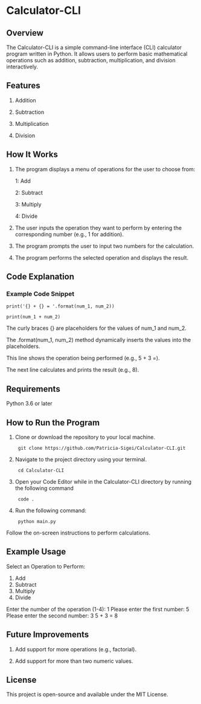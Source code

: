 # Calculator-CLI
## Overview

The Calculator-CLI is a simple command-line interface (CLI) calculator program written in Python. It allows users to perform basic mathematical operations such as addition, subtraction, multiplication, and division interactively.

## Features

1. Addition

2. Subtraction

3. Multiplication

4. Division

## How It Works

1. The program displays a menu of operations for the user to choose from:

    1: Add

    2: Subtract

    3: Multiply

    4: Divide

2. The user inputs the operation they want to perform by entering the corresponding number (e.g., 1 for addition).

3. The program prompts the user to input two numbers for the calculation.

4. The program performs the selected operation and displays the result.

## Code Explanation

### Example Code Snippet

    print('{} + {} = '.format(num_1, num_2))

    print(num_1 + num_2)

The curly braces {} are placeholders for the values of num_1 and num_2.

The .format(num_1, num_2) method dynamically inserts the values into the placeholders.

This line shows the operation being performed (e.g., 5 + 3 =).

The next line calculates and prints the result (e.g., 8).

## Requirements

Python 3.6 or later

## How to Run the Program

1. Clone or download the repository to your local machine.

        git clone https://github.com/Patricia-Sigei/Calculator-CLI.git

2. Navigate to the project directory using your terminal.

        cd Calculator-CLI

3. Open your Code Editor while in the Calculator-CLI directory by running the following command 

        code .

4. Run the following command:

        python main.py

Follow the on-screen instructions to perform calculations.

## Example Usage

Select an Operation to Perform:
1. Add
2. Subtract
3. Multiply
4. Divide

Enter the number of the operation (1-4): 1
Please enter the first number: 5
Please enter the second number: 3
5 + 3 = 
8

## Future Improvements

1. Add support for more operations (e.g., factorial).

2. Add support for more than two numeric values.

## License

This project is open-source and available under the MIT License.